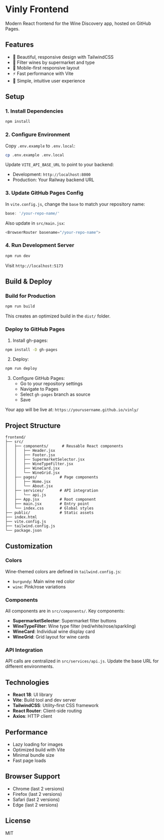 # Vinly Frontend

Modern React frontend for the Wine Discovery app, hosted on GitHub Pages.

## Features

- 🎨 Beautiful, responsive design with TailwindCSS
- 🍷 Filter wines by supermarket and type
- 📱 Mobile-first responsive layout
- ⚡ Fast performance with Vite
- 🎯 Simple, intuitive user experience

## Setup

### 1. Install Dependencies

```bash
npm install
```

### 2. Configure Environment

Copy `.env.example` to `.env.local`:

```bash
cp .env.example .env.local
```

Update `VITE_API_BASE_URL` to point to your backend:
- Development: `http://localhost:8000`
- Production: Your Railway backend URL

### 3. Update GitHub Pages Config

In `vite.config.js`, change the `base` to match your repository name:

```javascript
base: '/your-repo-name/'
```

Also update in `src/main.jsx`:

```javascript
<BrowserRouter basename="/your-repo-name">
```

### 4. Run Development Server

```bash
npm run dev
```

Visit `http://localhost:5173`

## Build & Deploy

### Build for Production

```bash
npm run build
```

This creates an optimized build in the `dist/` folder.

### Deploy to GitHub Pages

1. Install gh-pages:
```bash
npm install -D gh-pages
```

2. Deploy:
```bash
npm run deploy
```

3. Configure GitHub Pages:
   - Go to your repository settings
   - Navigate to Pages
   - Select `gh-pages` branch as source
   - Save

Your app will be live at: `https://yourusername.github.io/vinly/`

## Project Structure

```
frontend/
├── src/
│   ├── components/      # Reusable React components
│   │   ├── Header.jsx
│   │   ├── Footer.jsx
│   │   ├── SupermarketSelector.jsx
│   │   ├── WineTypeFilter.jsx
│   │   ├── WineCard.jsx
│   │   └── WineGrid.jsx
│   ├── pages/          # Page components
│   │   ├── Home.jsx
│   │   └── About.jsx
│   ├── services/       # API integration
│   │   └── api.js
│   ├── App.jsx         # Root component
│   ├── main.jsx        # Entry point
│   └── index.css       # Global styles
├── public/             # Static assets
├── index.html
├── vite.config.js
├── tailwind.config.js
└── package.json
```

## Customization

### Colors

Wine-themed colors are defined in `tailwind.config.js`:
- `burgundy`: Main wine red color
- `wine`: Pink/rose variations

### Components

All components are in `src/components/`. Key components:
- **SupermarketSelector**: Supermarket filter buttons
- **WineTypeFilter**: Wine type filter (red/white/rose/sparkling)
- **WineCard**: Individual wine display card
- **WineGrid**: Grid layout for wine cards

### API Integration

API calls are centralized in `src/services/api.js`. Update the base URL for different environments.

## Technologies

- **React 18**: UI library
- **Vite**: Build tool and dev server
- **TailwindCSS**: Utility-first CSS framework
- **React Router**: Client-side routing
- **Axios**: HTTP client

## Performance

- Lazy loading for images
- Optimized build with Vite
- Minimal bundle size
- Fast page loads

## Browser Support

- Chrome (last 2 versions)
- Firefox (last 2 versions)
- Safari (last 2 versions)
- Edge (last 2 versions)

## License

MIT

